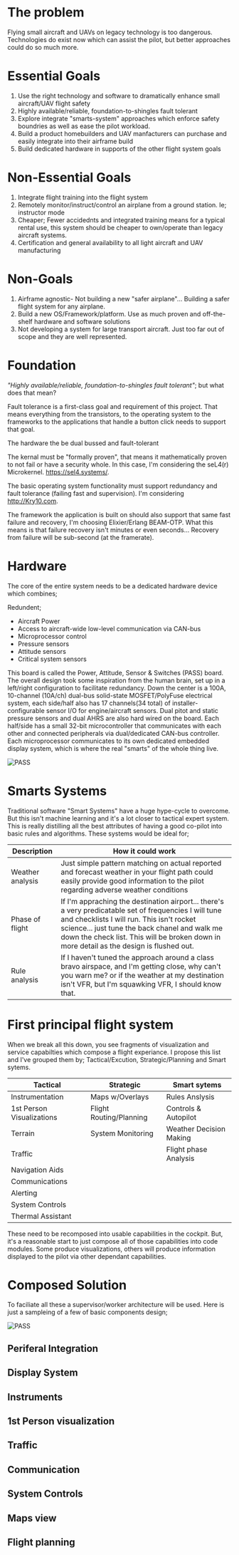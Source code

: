 # The problem

Flying small aircraft and UAVs on legacy technology is too dangerous.  Technologies do exist now which can assist the pilot, but better approaches could do so much more.

# Essential Goals

1. Use the right technology and software to dramatically enhance small aircraft/UAV flight safety
1. Highly available/reliable, foundation-to-shingles fault tolerant
1. Explore integrate "smarts-system" approaches which enforce safety boundries as well as ease the pilot workload.
1. Build a product homebuilders and UAV manfacturers can purchase and easily integrate into their airframe build
1. Build dedicated hardware in supports of the other flight system goals

# Non-Essential Goals

1. Integrate flight training into the flight system
1. Remotely monitor/instruct/control an airplane from a ground station.  Ie; instructor mode
1. Cheaper; Fewer accidednts and integrated training means for a typical rental use, this system should be cheaper to own/operate than legacy aircraft systems. 
1. Certification and general availability to all light aircraft and UAV manufacturing

# Non-Goals

1. Airframe agnostic- Not building a new "safer airplane"... Building a safer flight system for any airplane.
1. Build a new OS/Framework/platform.  Use as much proven and off-the-shelf hardware and software solutions
1. Not developing a system for large transport aircraft.  Just too far out of scope and they are well represented.

# Foundation

_"Highly available/reliable, foundation-to-shingles fault tolerant"_; but what does that mean?

Fault tolerance is a first-class goal and requirement of this project.  That means everything from the transistors, to the operating system to the frameworks to the applications that handle a button click needs to support that goal.

The hardware the be dual bussed and fault-tolerant

The kernal must be "formally proven", that means it mathematically proven to not fail or have a security whole.  In this case, I'm considering the seL4(r) Microkernel.  https://sel4.systems/. 

The basic operating system functionality must support redundancy and fault tolerance (failing fast and supervision). I'm considering http://Kry10.com.

The framework the application is built on should also support that same fast failure and recovery, I'm choosing Elixier/Erlang BEAM-OTP.  What this means is that failure recovery isn't minutes or even seconds... Recovery from failure will be sub-second (at the framerate).

# Hardware

The core of the entire system needs to be a dedicated hardware device which combines;

Redundent;
- Aircraft Power
- Access to aircraft-wide low-level communication via CAN-bus
- Microprocessor control
- Pressure sensors
- Attitude sensors
- Critical system sensors

This board is called the Power, Attitude, Sensor & Switches (PASS) board.  The overall design took some inspiration from the human brain, set up in a left/right configuration to facilitate redundancy. Down the center is a 100A, 10-channel (10A/ch) dual-bus solid-state MOSFET/PolyFuse electrical system, each side/half also has 17 channels(34 total) of installer-configurable sensor I/O for engine/aircraft sensors. Dual pitot and static pressure sensors and dual AHRS are also hard wired on the board. Each half/side has a small 32-bit microcontroller that communicates with each other and connected peripherals via dual/dedicated CAN-bus controller. Each microprocessor communicates to its own dedicated embedded display system, which is where the real "smarts" of the whole thing live.

![PASS](resources/PASS.jpg)

# Smarts Systems

Traditional software "Smart Systems" have a huge hype-cycle to overcome. But this isn't machine learning and it's a lot closer to tactical expert system.  This is really distilling all the best attributes of having a good co-pilot into basic rules and algorithms. These systems would be ideal for;

| Description | How it could work |
|-------------|-------------------|
| Weather analysis | Just simple pattern matching on actual reported and forecast weather in your flight path could easily provide good information to the pilot regarding adverse weather conditions|
| Phase of flight | If I'm appraching the destination airport... there's a very predicatable set of frequencies I will tune and checklists I will run.  This isn't rocket science... just tune the back chanel and walk me down the check list. This will be broken down in more detail as the design is flushed out. | 
| Rule analysis | If I haven't tuned the approach around a class bravo airspace, and I'm getting close, why can't you warn me? or if the weather at my destination isn't VFR, but I'm squawking VFR, I should know that. |

# First principal flight system

When we break all this down, you see fragments of visualization and service capabilties which compose a flight experiance.  I propose this list and I've grouped them by; Tactical/Excution, Strategic/Planning and Smart sytems.

| Tactical  | Strategic  | Smart sytems |
|-----------|------------|--------------|
| Instrumentation  | Maps w/Overlays  | Rules Anslysis |
| 1st Person Visualizations | Flight Routing/Planning  |  Controls & Autopilot |
| Terrain | System Monitoring  | Weather Decision Making  |
| Traffic |   | Flight phase Analysis  |   |   |
| Navigation Aids |   |   |
| Communications |   |   |
| Alerting |   |   |
| System Controls |   |   |
| Thermal Assistant |   |   |

These need to be recomposed into usable capabilities in the cockpit.  But, it's a reasonable start to just compose all of those capabilities into code modules.  Some produce visualizations, others will produce information displayed to the pilot via other dependant capabilities.

# Composed Solution

To faciliate all these a supervisor/worker architecture will be used. Here is just a sampleing of a few of basic components design;

![PASS](resources/PASS.png)

## Periferal Integration

## Display System

## Instruments

## 1st Person visualization

## Traffic

## Communication

## System Controls

## Maps view

## Flight planning
